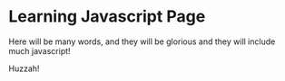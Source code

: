 # Learning Javascript Page

Here will be many words, and they will be glorious and they will include much javascript!

Huzzah!